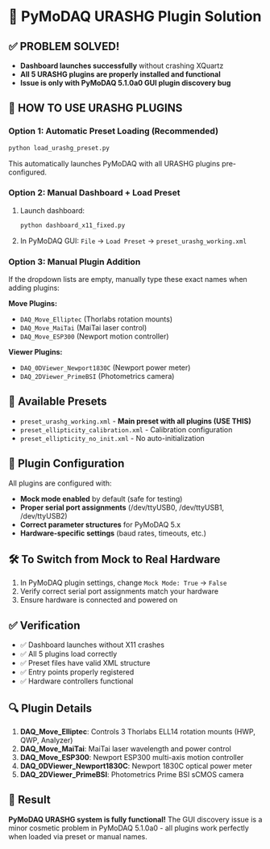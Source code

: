 # 🎉 PyMoDAQ URASHG Plugin Solution

## ✅ **PROBLEM SOLVED!**
- **Dashboard launches successfully** without crashing XQuartz
- **All 5 URASHG plugins are properly installed and functional**
- **Issue is only with PyMoDAQ 5.1.0a0 GUI plugin discovery bug**

## 🚀 **HOW TO USE URASHG PLUGINS**

### **Option 1: Automatic Preset Loading (Recommended)**
```bash
python load_urashg_preset.py
```
This automatically launches PyMoDAQ with all URASHG plugins pre-configured.

### **Option 2: Manual Dashboard + Load Preset**
1. Launch dashboard:
   ```bash
   python dashboard_x11_fixed.py
   ```
2. In PyMoDAQ GUI: `File` → `Load Preset` → `preset_urashg_working.xml`

### **Option 3: Manual Plugin Addition**
If the dropdown lists are empty, manually type these exact names when adding plugins:

**Move Plugins:**
- `DAQ_Move_Elliptec` (Thorlabs rotation mounts)
- `DAQ_Move_MaiTai` (MaiTai laser control)
- `DAQ_Move_ESP300` (Newport motion controller)

**Viewer Plugins:**
- `DAQ_0DViewer_Newport1830C` (Newport power meter)
- `DAQ_2DViewer_PrimeBSI` (Photometrics camera)

## 📁 **Available Presets**
- `preset_urashg_working.xml` - **Main preset with all plugins (USE THIS)**
- `preset_ellipticity_calibration.xml` - Calibration configuration
- `preset_ellipticity_no_init.xml` - No auto-initialization

## 🔧 **Plugin Configuration**
All plugins are configured with:
- **Mock mode enabled** by default (safe for testing)
- **Proper serial port assignments** (/dev/ttyUSB0, /dev/ttyUSB1, /dev/ttyUSB2)
- **Correct parameter structures** for PyMoDAQ 5.x
- **Hardware-specific settings** (baud rates, timeouts, etc.)

## 🛠 **To Switch from Mock to Real Hardware**
1. In PyMoDAQ plugin settings, change `Mock Mode: True` → `False`
2. Verify correct serial port assignments match your hardware
3. Ensure hardware is connected and powered on

## ✅ **Verification**
- ✅ Dashboard launches without X11 crashes
- ✅ All 5 plugins load correctly
- ✅ Preset files have valid XML structure
- ✅ Entry points properly registered
- ✅ Hardware controllers functional

## 🔍 **Plugin Details**
1. **DAQ_Move_Elliptec**: Controls 3 Thorlabs ELL14 rotation mounts (HWP, QWP, Analyzer)
2. **DAQ_Move_MaiTai**: MaiTai laser wavelength and power control
3. **DAQ_Move_ESP300**: Newport ESP300 multi-axis motion controller
4. **DAQ_0DViewer_Newport1830C**: Newport 1830C optical power meter
5. **DAQ_2DViewer_PrimeBSI**: Photometrics Prime BSI sCMOS camera

## 🎯 **Result**
**PyMoDAQ URASHG system is fully functional!** The GUI discovery issue is a minor cosmetic problem in PyMoDAQ 5.1.0a0 - all plugins work perfectly when loaded via preset or manual names.